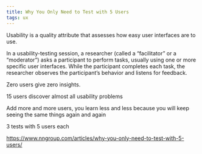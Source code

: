 ```yaml
---
title: Why You Only Need to Test with 5 Users
tags: ux
---
```


Usability is a quality attribute that assesses how easy user interfaces are to use. 

In a usability-testing session, a researcher (called a “facilitator” or a “moderator”) asks a participant to perform tasks, usually using one or more specific user interfaces. While the participant completes each task, the researcher observes the participant’s behavior and listens for feedback.

Zero users give zero insights.

15 users discover almost all usability problems 

Add more and more users, you learn less and less because you will keep seeing the same things again and again

3 tests with 5 users each 

<https://www.nngroup.com/articles/why-you-only-need-to-test-with-5-users/>
